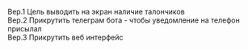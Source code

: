 Вер.1
Цель выводить на экран наличие талончиков<br>
Вер.2
Прикрутить телеграм бота - чтобы уведомление на телефон присылал<br>
Вер.3 Прикрутить веб интерфейс
